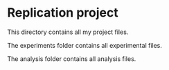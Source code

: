 # Replication project

This directory contains all my project files.

The experiments folder contains all experimental files.

The analysis folder contains all analysis files.
